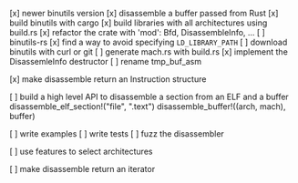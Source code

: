 [x] newer binutils version
[x] disassemble a buffer passed from Rust
[x] build binutils with cargo
[x] build libraries with all architectures using build.rs
[x] refactor the crate with 'mod': Bfd, DisassembleInfo, ...
[ ] binutils-rs
[x] find a way to avoid specifying `LD_LIBRARY_PATH`
[ ] download binutils with curl or git
[ ] generate mach.rs with build.rs
[x] implement the DisassemleInfo destructor
[ ] rename tmp_buf_asm

[x] make disassemble return an Instruction structure

[ ] build a high level API to disassemble a section from an ELF and a buffer
    disassemble_elf_section!("file", ".text")
    disassemble_buffer!((arch, mach), buffer)

[ ] write examples
[ ] write tests
[ ] fuzz the disassembler

[ ] use features to select architectures

[ ] make disassemble return an iterator
